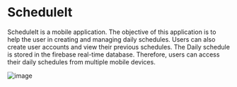 # ScheduleIt

ScheduleIt is a mobile application. The objective of this application is to help the user in
creating and managing daily schedules. Users can also create user accounts and view their
previous schedules. The Daily schedule is stored in the firebase real-time database.
Therefore, users can access their daily schedules from multiple mobile devices.

![image](https://user-images.githubusercontent.com/47785427/143544034-e35658d5-4c6f-4c30-8d6c-edaedbd0b087.png)
